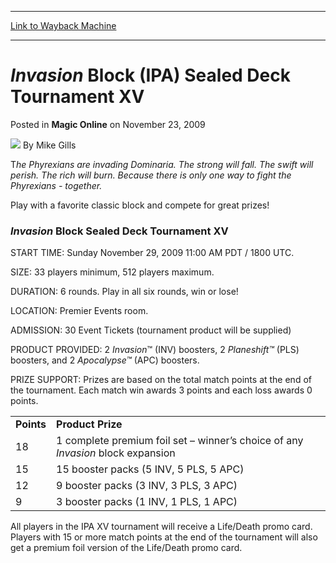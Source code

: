 
---
[Link to Wayback Machine](https://web.archive.org/web/20220521200847/https://magic.wizards.com/en/articles/archive/magic-online/invasion-block-ipa-sealed-deck-tournament-xv-2009-11-23)

[_metadata_:author]:- "Mike Gills"
[_metadata_:description]:- "The Phyrexians are invading Dominaria. The strong will fall. The swift will perish. The rich will burn. Because there is only one way to fight the Phyrexians - together. Play with a favorite classic block and compete for great prizes!Invasion Block Sealed Deck Tournament XVSTART TIME: Sunday November 29, 2009 11:00 AM PDT / 1800 UTC. SIZE: 33 players minimum, 512 players"
[_metadata_:generator]:- "Drupal 7 (http://drupal.org)"
[_metadata_:node]:- "688561"
[_metadata_:publish_date]:- "2009-11-23"
[_metadata_:source]:- "div-main-content"
[_metadata_:title]:- "Invasion Block (IPA) Sealed Deck Tournament XV"
[_metadata_:wayback_capture_timestamp]:- "2022-05-21 20:08:47"
[_metadata_:wayback_raw_url]:- "https://web.archive.org/web/20220521200847id_/https://magic.wizards.com/en/articles/archive/magic-online/invasion-block-ipa-sealed-deck-tournament-xv-2009-11-23"
[_metadata_:wayback_url]:- "https://magic.wizards.com/en/articles/archive/magic-online/invasion-block-ipa-sealed-deck-tournament-xv-2009-11-23"
---


*Invasion* Block (IPA) Sealed Deck Tournament XV
================================================



 Posted in **Magic Online**
 on November 23, 2009 






![](https://media.magic.wizards.com/styles/auth_small/public/generic-avatar-150_352.png)
By Mike Gills











T*he Phyrexians are invading Dominaria. The strong will fall. The swift will perish. The rich will burn. Because there is only one way to fight the Phyrexians - together.* 

Play with a favorite classic block and compete for great prizes!

### *Invasion* Block Sealed Deck Tournament XV

START TIME: Sunday November 29, 2009 11:00 AM PDT / 1800 UTC. 

SIZE: 33 players minimum, 512 players maximum.

DURATION: 6 rounds. Play in all six rounds, win or lose!

LOCATION: Premier Events room. 

ADMISSION: 30 Event Tickets (tournament product will be supplied) 

PRODUCT PROVIDED: 2 *Invasion*™ (INV) boosters, 2 *Planeshift™* (PLS) boosters, and 2 *Apocalypse™* (APC) boosters. 

PRIZE SUPPORT: Prizes are based on the total match points at the end of the tournament. Each match win awards 3 points and each loss awards 0 points.



|  |  |
| --- | --- |
| **Points** | **Product Prize** |
| 18 | 1 complete premium foil set – winner’s choice of any *Invasion* block expansion |
| 15 |  15 booster packs (5 INV, 5 PLS, 5 APC) |
| 12 | 9 booster packs (3 INV, 3 PLS, 3 APC) |
| 9 | 3 booster packs (1 INV, 1 PLS, 1 APC) |

  
All players in the IPA XV tournament will receive a Life/Death promo card. Players with 15 or more match points at the end of the tournament will also get a premium foil version of the Life/Death promo card.







